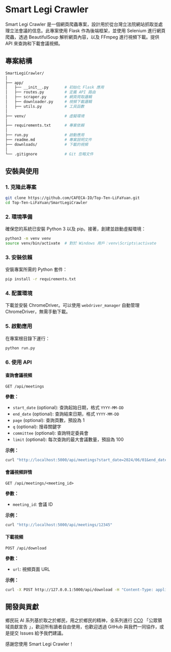 # Smart Legi Crawler

Smart Legi Crawler 是一個網頁爬蟲專案，設計用於從台灣立法院網站抓取並處理立法會議的信息。此專案使用 Flask 作為後端框架，並使用 Selenium 進行網頁爬蟲，透過 BeautifulSoup 解析網頁內容，以及 FFmpeg 進行視頻下載。提供 API 來查詢和下載會議視頻。

## 專案結構

```bash
SmartLegiCrawler/
│
├── app/
│   ├── __init__.py       # 初始化 Flask 應用
│   ├── routes.py         # 定義 API 路由
│   ├── scraper.py        # 網頁爬取邏輯
│   ├── downloader.py     # 視頻下載邏輯
│   ├── utils.py          # 工具函數
│
├── venv/                 # 虛擬環境
│
├── requirements.txt      # 專案依賴
│
├── run.py                # 啟動應用
├── readme.md             # 專案說明文件
├── downloads/            # 下載的視頻
│
└── .gitignore            # Git 忽略文件
```

## 安裝與使用

### 1. 克隆此專案

```bash
git clone https://github.com/CAFECA-IO/Top-Ten-LiFaYuan.git
cd Top-Ten-LiFaYuan/SmartLegiCrawler
```

### 2. 環境準備

確保您的系統已安裝 Python 3 以及 pip。接著，創建並啟動虛擬環境：

```bash
python3 -m venv venv
source venv/bin/activate  # 對於 Windows 用戶：venv\Scripts\activate
```

### 3. 安裝依賴

安裝專案所需的 Python 套件：

```bash
pip install -r requirements.txt
```

### 4. 配置環境

下載並安裝 ChromeDriver。可以使用 `webdriver_manager` 自動管理 ChromeDriver，無需手動下載。

### 5. 啟動應用

在專案根目錄下運行：

```bash
python run.py
```

### 6. 使用 API

#### 查詢會議視頻

```http
GET /api/meetings
```

**參數：**

- `start_date` (optional): 查詢起始日期，格式 `YYYY-MM-DD`
- `end_date` (optional): 查詢結束日期，格式 `YYYY-MM-DD`
- `page` (optional): 查詢頁數，預設為 1
- `q` (optional): 搜尋關鍵字
- `committee` (optional): 查詢特定委員會
- `limit` (optional): 每次查詢的最大會議數量，預設為 100

**示例：**

```bash
curl "http://localhost:5000/api/meetings?start_date=2024/06/01&end_date=2024/07/01&limit=50"
```

#### 會議視頻詳情

```http
GET /api/meetings/<meeting_id>
```

**參數：**

- `meeting_id`: 會議 ID

**示例：**

```bash
curl "http://localhost:5000/api/meetings/12345"
```

#### 下載視頻

```http
POST /api/download
```

**參數：**

- `url`: 視頻頁面 URL

**示例：**

```bash
curl -X POST http://127.0.0.1:5000/api/download -H "Content-Type: application/json" -d '{"url": "https://ivod.ly.gov.tw/Play/..."}'
```

## 開發與貢獻

鄉民玩 AI 系列基於取之於鄉民，用之於鄉民的精神，全系列進行 [CC0](https://ti-wb.github.io/creativecommon-tw/cc0.html) 「公眾領域貢獻宣告 」，歡迎所有讀者自由使用，也歡迎透過 GitHub 與我們一同協作，或是提交 Issues 給予我們建議。

感謝您使用 Smart Legi Crawler！
